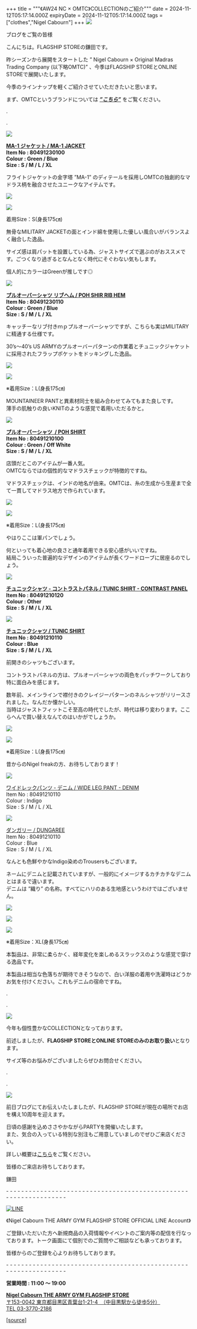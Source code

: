 +++
title = """《AW24 NC × OMTC》COLLECTIONのご紹介"""
date = 2024-11-12T05:17:14.000Z
expiryDate = 2024-11-12T05:17:14.000Z
tags = ["clothes","Nigel Cabourn"]
+++
![](https://cdn.shopify.com/s/files/1/0094/9295/5196/files/omtc-_3_96e4064d-b79c-42bc-bfeb-734f39d2f6a8_480x480.jpg?v=1731209490)

ブログをご覧の皆様

こんにちは。FLAGSHIP STOREの鎌田です。

昨シーズンから展開をスタートした ” Nigel Cabourn × Original Madras Trading Company (以下略OMTC)” 、今季はFLAGSHIP STOREとONLINE STOREで展開いたします。

今季のラインナップを軽くご紹介させていただきたいと思います。

まず、OMTCというブランドについては [**_”こちら”_**](https://cabourn.jp/blogs/journal/nigel-cabourn-omtc) をご覧ください。

.

.

![](https://cdn.shopify.com/s/files/1/0094/9295/5196/files/IMG_5466_480x480.jpg?v=1731207595)

**[MA-1 ジャケット / MA-1 JACKET](https://cabourn.jp/products/80491230100)**  
**Item No : 80491230100**  
**Colour : Green / Blue**  
**Size : S / M / L / XL**

フライトジャケットの金字塔 ”MA-1” のディテールを採用しOMTCの独創的なマドラス柄を融合させたユニークなアイテムです。

![](https://cdn.shopify.com/s/files/1/0094/9295/5196/files/IMG_1572_7444febd-355e-4366-86e6-92615c66cf5a_480x480.jpg?v=1731297138)

![](https://cdn.shopify.com/s/files/1/0094/9295/5196/files/IMG_1586_480x480.jpg?v=1731297137)

着用Size：S(身長175㎝)

無骨なMILITARY JACKETの面とインド綿を使用した優しい風合いがバランスよく融合した逸品。

サイズ感は肩パットを設置している為、ジャストサイズで選ぶのがおススメです。ごつくなり過ぎるとなんとなく時代にそぐわない気もします。

個人的にカラーはGreenが推しです◎

![](https://cdn.shopify.com/s/files/1/0094/9295/5196/files/IMG_5469_2920cf0d-8b6f-41f0-80e4-cab7d9d7d0c6_480x480.jpg?v=1731207493)

**[プルオーバーシャツ リブヘム / POH SHIR RIB HEM](https://cabourn.jp/products/80491230110)**  
**Item No : 80491230110**  
**Colour : Green / Blue**  
**Size : S / M / L / XL**

キャッチーなリブ付きｍｐプルオーバーシャツですが、こちらも実はMILITARYに精通する仕様です。

30’s～40’s US ARMYのプルオーバーパターンの作業着とチュニックジャケットに採用されたフラップポケットをドッキングした逸品。

![](https://cdn.shopify.com/s/files/1/0094/9295/5196/files/IMG_1449_0e75249e-9a58-4726-a233-a52d6569b50d_480x480.jpg?v=1731212480)

![](https://cdn.shopify.com/s/files/1/0094/9295/5196/files/IMG_1463_57ecc4f9-f004-4724-b7e6-0890818504a4_480x480.jpg?v=1731212481)

※着用Size：L(身長175㎝)

MOUNTAINEER PANTと異素材同士を組み合わせてみてもまた良しです。  
薄手の肌触りの良いKNITのような感覚で着用いただるかと。

![](https://cdn.shopify.com/s/files/1/0094/9295/5196/files/IMG_5471_480x480.jpg?v=1731207493)

**[プルオーバーシャツ  / POH SHIRT](https://cabourn.jp/products/80491210100)**  
**Item No : 80491210100**  
**Colour : Green / Off White**  
**Size : S / M / L / XL**

店頭だとこのアイテムが一番人気。  
OMTCならではの個性的なマドラスチェックが特徴的ですね。

マドラスチェックは、インドの地名が由来。OMTCは、糸の生成から生産まで全て一貫してマドラス地方で作られています。

![](https://cdn.shopify.com/s/files/1/0094/9295/5196/files/IMG_1596_742cca45-f162-4cfc-b0d3-a0eb01d35fb4_480x480.jpg?v=1731297136)

![](https://cdn.shopify.com/s/files/1/0094/9295/5196/files/IMG_1600_bb742f20-bd2c-4658-9e91-0f43f8de8ea0_480x480.jpg?v=1731297137)

※着用Size：L(身長175㎝)

やはりここは軍パンでしょう。

何といっても着心地の良さと通年着用できる安心感がいいですね。  
結局こういった普遍的なデザインのアイテムが長くワードローブに居座るのでしょう。

![](https://cdn.shopify.com/s/files/1/0094/9295/5196/files/IMG_5474_480x480.jpg?v=1731207492)

**[チュニックシャツ ‐ コントラストパネル / TUNIC SHIRT - CONTRAST PANEL](https://cabourn.jp/products/80491210120)**  
**Item No : 80491210120**  
**Colour : Other**  
**Size : S / M / L / XL**

![](https://cdn.shopify.com/s/files/1/0094/9295/5196/files/IMG_5475_480x480.jpg?v=1731207493)

**[チュニックシャツ / TUNIC SHIRT](https://cabourn.jp/products/80491210110)**  
**Item No : 80491210110**  
**Colour : Blue**  
**Size : S / M / L / XL** 

前開きのシャツもございます。

コントラストパネルの方は、プルオーバーシャツの両色をパッチワークしており特に面白みを感じます。

数年前、メインラインで襟付きのクレイジーパターンのネルシャツがリリースされました。なんだか懐かしい。  
当時はジャストフィットこそ至高の時代でしたが、時代は移り変わります。ここらへんで買い替えなんてのはいかがでしょうか。

![](https://cdn.shopify.com/s/files/1/0094/9295/5196/files/IMG_1619_82bfb1c1-2636-47d0-ac05-4da010009e18_480x480.jpg?v=1731297137)

![](https://cdn.shopify.com/s/files/1/0094/9295/5196/files/IMG_1626_36d26834-1c64-4905-9041-87ab75074aa9_480x480.jpg?v=1731297137)

※着用Size：L(身長175㎝)

昔からのNigel freakの方、お待ちしております！

![](https://cdn.shopify.com/s/files/1/0094/9295/5196/files/IMG_5477_480x480.jpg?v=1731207493)

[ワイドレックパンツ ‐ デニム / WIDE L](https://cabourn.jp/products/80491250110)[EG PANT - DENIM](https://cabourn.jp/products/80491250110)  
Item No : 80491210110  
Colour : Indigo  
Size : S / M / L / XL

![](https://cdn.shopify.com/s/files/1/0094/9295/5196/files/IMG_5479_20d79e8b-ddd3-49a4-a7a0-6c04b898486f_480x480.jpg?v=1731207492)

[ダンガリー / DUNGAREE](https://cabourn.jp/products/80491250100)  
Item No : 80491210110  
Colour : Blue  
Size : S / M / L / XL  

なんとも色鮮やかなIndigo染めのTrousersもございます。

ネームにデニムと記載されていますが、一般的にイメージするカチカチなデニムとはまるで違います。  
デニムは ”織り” の名称。すべてにハリのある生地感というわけではございません。

![](https://cdn.shopify.com/s/files/1/0094/9295/5196/files/IMG_1499_04df7ea7-f468-4f88-8836-5fe6cccfe443_480x480.jpg?v=1731212480)

![](https://cdn.shopify.com/s/files/1/0094/9295/5196/files/IMG_1510_36d776d5-8996-4cb1-afe8-6942071486df_480x480.jpg?v=1731212480)

![](https://cdn.shopify.com/s/files/1/0094/9295/5196/files/IMG_1522_47a34b63-0a55-4cfa-834e-9df726f7d20f_480x480.jpg?v=1731212480)

※着用Size：XL(身長175㎝)

本製品は、非常に柔らかく、経年変化を楽しめるスラックスのような感覚で穿ける逸品です。

本製品は相当な色落ちが期待できそうなので、白い洋服の着用や洗濯時はどうかお気を付けください。これもデニムの宿命ですね。

.

.

![](https://cdn.shopify.com/s/files/1/0094/9295/5196/files/IMG_5490_72627d31-649b-42aa-8eff-308613358aec_480x480.jpg?v=1731297336)

今年も個性豊かなCOLLECTIONとなっております。

前述しましたが、**FLAGSHIP STOREとONLINE STOREのみのお取り扱い**となります。

サイズ等のお悩みがございましたらぜひお問合せください。

.

.

![](https://cdn.shopify.com/s/files/1/0094/9295/5196/files/10_1fcfa9b8-180c-4c51-a0df-3613d73d20a2_480x480.jpg?v=1731387529)

前日ブログにてお伝えいたしましたが、FLAGSHIP STOREが現在の場所でお店を構え10周年を迎えます。

日頃の感謝を込めささやかながらPARTYを開催いたします。  
また、気合の入っている特別な別注もご用意していましのでぜひご来店ください。

詳しい概要は[こちら](https://cabourn.jp/blogs/shop-info/flagship20241111)をご覧ください。

皆様のご来店お待ちしております。

鎌田

\- - - - - - - - - - - - - - - - - - - - - - - - - - - - - - - - - - - - - - - - - - - - - - - - - - - - - - - - - - - - - - - -  

[![LINE](https://cdn.shopify.com/s/files/1/0094/9295/5196/files/ja_600x600.png?v=1631941030)](https://lin.ee/NpdpRpF)

《Nigel Cabourn THE ARMY GYM FLAGSHIP STORE OFFICIAL LINE Account》

ご登録いただいた方へ新規商品の入荷情報やイベントのご案内等の配信を行なっております。トーク画面にて個別でのご質問やご相談なども承っております。

皆様からのご登録を心よりお待ちしております。

\- - - - - - - - - - - - - - - - - - - - - - - - - - - - - - - - - - - - - - - - - - - - - - - - - - - - - - - - - - - - - - - - 

**営業時間 : 11:00 〜 19:00**

[**Nigel Cabourn THE ARMY GYM FLAGSHIP STORE**](https://cabourn.jp/pages/flagship)  
[〒153-0042 東京都目黒区青葉台1-21-4　（中目黒駅から徒歩5分）](https://cabourn.jp/pages/flagship)  
[TEL 03-3770-2186](https://cabourn.jp/pages/flagship)

[[source]](https://cabourn.jp/blogs/shop-info/flagship20241112)
